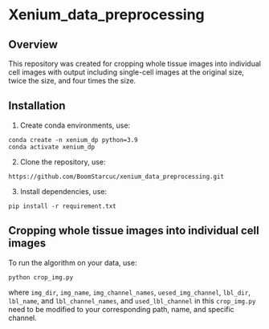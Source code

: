 # Xenium_data_preprocessing

## Overview
This repository was created for cropping whole tissue images into individual cell images with output including single-cell images at the original size, twice the size, and four times the size.

## Installation
1. Create conda environments, use:

``` 
conda create -n xenium_dp python=3.9
conda activate xenium_dp
```

2. Clone the repository, use:

``` 
https://github.com/BoomStarcuc/xenium_data_preprocessing.git
```

3. Install dependencies, use:

```
pip install -r requirement.txt
```

## Cropping whole tissue images into individual cell images

To run the algorithm on your data, use:

```
python crop_img.py
```

where ```img_dir```, ```img_name```, ```img_channel_names```, ```uesed_img_channel```, ```lbl_dir```, ```lbl_name```, and ```lbl_channel_names```, and ```used_lbl_channel``` in this ```crop_img.py``` need to be modified to your corresponding path, name, and specific channel.
